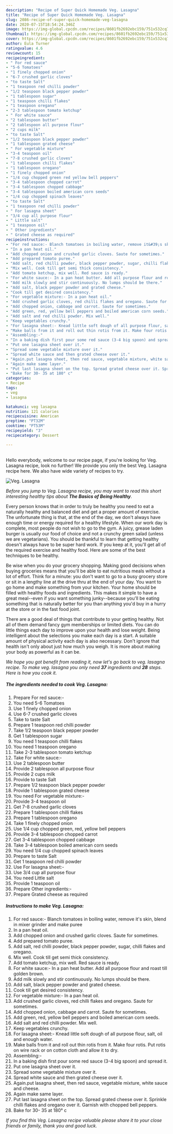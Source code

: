 ```yaml
---
description: "Recipe of Super Quick Homemade Veg. Lasagna"
title: "Recipe of Super Quick Homemade Veg. Lasagna"
slug: 2086-recipe-of-super-quick-homemade-veg-lasagna
date: 2020-07-15T18:54:24.346Z
image: https://img-global.cpcdn.com/recipes/8601fb2692ebc159/751x532cq70/veg-lasagna-recipe-main-photo.jpg
thumbnail: https://img-global.cpcdn.com/recipes/8601fb2692ebc159/751x532cq70/veg-lasagna-recipe-main-photo.jpg
cover: https://img-global.cpcdn.com/recipes/8601fb2692ebc159/751x532cq70/veg-lasagna-recipe-main-photo.jpg
author: Eula Turner
ratingvalue: 4.6
reviewcount: 15
recipeingredient:
- " For red sauce"
- "5-6 Tomatoes"
- "1 finely chopped onion"
- "6-7 crushed garlic cloves"
- "to taste Salt"
- "1 teaspoon red chilli powder"
- "1/2 teaspoon black pepper powder"
- "1 tablespoon sugar"
- "1 teaspoon chilli flakes"
- "1 teaspoon oregano"
- "2-3 tablespoon tomato ketchup"
- " For white sauce"
- "2 tablespoon butter"
- "2 tablespoon all purpose flour"
- "2 cups milk"
- "to taste Salt"
- "1/2 teaspoon black pepper powder"
- "1 tablespoon grated cheese"
- " For vegetable mixture"
- "3-4 teaspoon oil"
- "7-8 crushed garlic cloves"
- "1 tablespoon chilli flakes"
- "1 tablespoon oregano"
- "1 finely chopped onion"
- "1/4 cup chopped green red yellow bell peppers"
- "3-4 tablespoon chopped carrot"
- "3-4 tablespoon chopped cabbage"
- "3-4 tablespoon boiled american corn seeds"
- "1/4 cup chopped spinach leaves"
- "to taste Salt"
- "1 teaspoon red chilli powder"
- " For lasagna sheet"
- "3/4 cup all purpose flour"
- " Little salt"
- "1 teaspoon oil"
- " Other ingredients"
- " Grated cheese as required"
recipeinstructions:
- "For red sauce:- Blanch tomatoes in boiling water, remove it&#39;s skin, blend in mixer grinder and make puree"
- "In a pan heat oil."
- "Add chopped onion and crushed garlic cloves. Saute for sometimes."
- "Add prepared tomato puree."
- "Add salt, red chilli powder, black pepper powder, sugar, chilli flakes and oregano."
- "Mix well. Cook till get semi thick consistency."
- "Add tomato ketchup, mix well. Red sauce is ready."
- "For white sauce:- In a pan heat butter. Add all purpose flour and roast till golden brown."
- "Add milk slowly and stir continuously. No lumps should be there."
- "Add salt, black pepper powder and grated cheese."
- "Cook till get desired consistency."
- "For vegetable mixture:- In a pan heat oil."
- "Add crushed garlic cloves, red chilli flakes and oregano. Saute for sometimes."
- "Add chopped onion, cabbage and carrot. Saute for sometimes."
- "Add green, red, yellow bell peppers and boiled american corn seeds."
- "Add salt and red chilli powder. Mix well."
- "Keep vegetables crunchy."
- "For lasagna sheet:- Knead little soft dough of all purpose flour, salt, oil and enough water."
- "Make balls from it and roll out thin rotis from it. Make four rotis. Put rotis on wire rack or on cotton cloth and allow it to dry."
- "Assembling:-"
- "In a baking dish first pour some red sauce (3-4 big spoon) and spread it."
- "Put one lasagna sheet over it."
- "Spread some vegetable mixture over it."
- "Spread white sauce and then grated cheese over it."
- "Again.put lasagna sheet, then red sauce, vegetable mixture, white sauce and cheese."
- "Again make same layer."
- "Put last lasagna sheet on the top. Spread grated cheese over it. Sprinkle chilli flakes and oregano over it. Garnish with chopped bell peppers."
- "Bake for 30- 35 at 180° c"
categories:
- Recipe
tags:
- veg
- lasagna

katakunci: veg lasagna 
nutrition: 121 calories
recipecuisine: American
preptime: "PT32M"
cooktime: "PT53M"
recipeyield: "3"
recipecategory: Dessert

---
```

<br>
Hello everybody, welcome to our recipe page, if you're looking for Veg. Lasagna recipe, look no further! We provide you only the best Veg. Lasagna recipe here. We also have wide variety of recipes to try.
<br>


![Veg. Lasagna](https://img-global.cpcdn.com/recipes/8601fb2692ebc159/751x532cq70/veg-lasagna-recipe-main-photo.jpg)

<i>Before you jump to Veg. Lasagna recipe, you may want to read this short interesting healthy tips about <strong>The Basics of Being Healthy</strong>.</i>

Every person knows that in order to truly be healthy you need to eat a naturally healthy and balanced diet and get a proper amount of exercise. The unfortunate thing is that, at the end of the day, we don't always have enough time or energy required for a healthy lifestyle. When our work day is complete, most people do not wish to go to the gym. A juicy, grease laden burger is usually our food of choice and not a crunchy green salad (unless we are vegetarians). You should be thankful to learn that getting healthy doesn't always have to be super hard work. If you keep at it, you'll get all of the required exercise and healthy food. Here are some of the best techniques to be healthy.

Be wise when you do your grocery shopping. Making good decisions when buying groceries means that you'll be able to eat nutritious meals without a lot of effort. Think for a minute: you don't want to go to a busy grocery store or sit in a lengthy line at the drive thru at the end of your day. You want to go home and make something from your kitchen. Your home should be filled with healthy foods and ingredients. This makes it simple to have a great meal--even if you want something junky--because you'll be eating something that is naturally better for you than anything you'd buy in a hurry at the store or in the fast food joint.

There are a good deal of things that contribute to your getting healthy. Not all of them demand fancy gym memberships or limited diets. You can do little things each day to improve upon your health and lose weight. Being intelligent about the selections you make each day is a start. A suitable amount of physical activity each day is also necessary. Don't ignore that health isn't only about just how much you weigh. It is more about making your body as powerful as it can be. 


<i>We hope you got benefit from reading it, now let's go back to veg. lasagna recipe. To make veg. lasagna you only need <strong>37</strong> ingredients and <strong>28</strong> steps. Here is how you cook it.
</i>

##### The ingredients needed to cook Veg. Lasagna:

1. Prepare  For red sauce:-
1. You need 5-6 Tomatoes
1. Use 1 finely chopped onion
1. Use 6-7 crushed garlic cloves
1. Take to taste Salt
1. Prepare 1 teaspoon red chilli powder
1. Take 1/2 teaspoon black pepper powder
1. Get 1 tablespoon sugar
1. You need 1 teaspoon chilli flakes
1. You need 1 teaspoon oregano
1. Take 2-3 tablespoon tomato ketchup
1. Take  For white sauce:-
1. Use 2 tablespoon butter
1. Provide 2 tablespoon all purpose flour
1. Provide 2 cups milk
1. Provide to taste Salt
1. Prepare 1/2 teaspoon black pepper powder
1. Provide 1 tablespoon grated cheese
1. You need  For vegetable mixture:-
1. Provide 3-4 teaspoon oil
1. Get 7-8 crushed garlic cloves
1. Prepare 1 tablespoon chilli flakes
1. Prepare 1 tablespoon oregano
1. Take 1 finely chopped onion
1. Use 1/4 cup chopped green, red, yellow bell peppers
1. Provide 3-4 tablespoon chopped carrot
1. Get 3-4 tablespoon chopped cabbage
1. Take 3-4 tablespoon boiled american corn seeds
1. You need 1/4 cup chopped spinach leaves
1. Prepare to taste Salt
1. Get 1 teaspoon red chilli powder
1. Use  For lasagna sheet:-
1. Use 3/4 cup all purpose flour
1. You need  Little salt
1. Provide 1 teaspoon oil
1. Prepare  Other ingredients:-
1. Prepare  Grated cheese as required


##### Instructions to make Veg. Lasagna:

1. For red sauce:- Blanch tomatoes in boiling water, remove it&#39;s skin, blend in mixer grinder and make puree
1. In a pan heat oil.
1. Add chopped onion and crushed garlic cloves. Saute for sometimes.
1. Add prepared tomato puree.
1. Add salt, red chilli powder, black pepper powder, sugar, chilli flakes and oregano.
1. Mix well. Cook till get semi thick consistency.
1. Add tomato ketchup, mix well. Red sauce is ready.
1. For white sauce:- In a pan heat butter. Add all purpose flour and roast till golden brown.
1. Add milk slowly and stir continuously. No lumps should be there.
1. Add salt, black pepper powder and grated cheese.
1. Cook till get desired consistency.
1. For vegetable mixture:- In a pan heat oil.
1. Add crushed garlic cloves, red chilli flakes and oregano. Saute for sometimes.
1. Add chopped onion, cabbage and carrot. Saute for sometimes.
1. Add green, red, yellow bell peppers and boiled american corn seeds.
1. Add salt and red chilli powder. Mix well.
1. Keep vegetables crunchy.
1. For lasagna sheet:- Knead little soft dough of all purpose flour, salt, oil and enough water.
1. Make balls from it and roll out thin rotis from it. Make four rotis. Put rotis on wire rack or on cotton cloth and allow it to dry.
1. Assembling:-
1. In a baking dish first pour some red sauce (3-4 big spoon) and spread it.
1. Put one lasagna sheet over it.
1. Spread some vegetable mixture over it.
1. Spread white sauce and then grated cheese over it.
1. Again.put lasagna sheet, then red sauce, vegetable mixture, white sauce and cheese.
1. Again make same layer.
1. Put last lasagna sheet on the top. Spread grated cheese over it. Sprinkle chilli flakes and oregano over it. Garnish with chopped bell peppers.
1. Bake for 30- 35 at 180° c


<i>If you find this Veg. Lasagna recipe valuable please share it to your close friends or family, thank you and good luck.</i>

